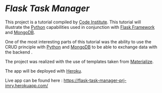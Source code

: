 # **_Flask Task Manager_**
This project is a tutorial compiled by [Code Institute](https://codeinstitute.net/). This tutorial will illustrate the [Python](https://www.python.org/) capabilities used in conjunction with [Flask Framework](https://flask.palletsprojects.com/en/1.1.x/) and [MongoDB](https://www.mongodb.com/).


One of the most interesting parts of this tutorial was the ability to use the CRUD principle with [Python](https://www.python.org/) and [MongoDB](https://www.mongodb.com/) to be able to exchange data with the backend .

The project was realized with the use of templates taken from [Materialize](https://materializecss.com/).

The app will be deployed with [Heroku](https://www.heroku.com/).

Live app can be found here : https://flask-task-manager-prj-imry.herokuapp.com/